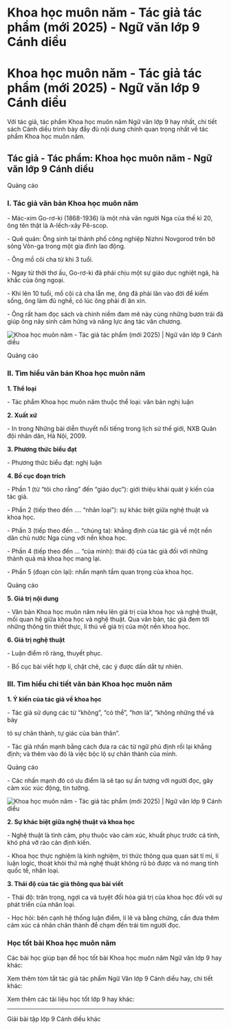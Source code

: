 # Khoa học muôn năm - Tác giả tác phẩm (mới 2025) - Ngữ văn lớp 9 Cánh diều

# Khoa học muôn năm - Tác giả tác phẩm (mới 2025) - Ngữ văn lớp 9 Cánh diều

Với tác giả, tác phẩm Khoa học muôn năm Ngữ văn lớp 9 hay nhất, chi tiết sách Cánh diều trình bày đầy đủ nội dung chính quan trọng nhất về tác phẩm Khoa học muôn năm.

## Tác giả - Tác phẩm: Khoa học muôn năm - Ngữ văn lớp 9 Cánh diều

Quảng cáo

### **I. Tác giả văn bản Khoa học muôn năm**

\- Mác-xim Go-rơ-ki (1868-1936) là một nhà văn người Nga của thế kỉ 20, ông tên thật là A-lếch-xây Pê-scop. 

\- Quê quán: Ông sinh tại thành phố công nghiệp Nizhni Novgorod trên bờ sông Vôn-ga trong một gia đình lao động. 

\- Ông mồ côi cha từ khi 3 tuổi. 

\- Ngay từ thời thơ ấu, Go-rơ-ki đã phải chịu một sự giáo dục nghiệt ngã, hà khắc của ông ngoại. 

\- Khi lên 10 tuổi, mồ côi cả cha lẫn mẹ, ông đã phải lăn vào đời để kiếm sống, ông làm đủ nghề, có lúc ông phải đi ăn xin. 

\- Ông rất ham đọc sách và chính niềm đam mê này cùng những bươn trải đã giúp ông nảy sinh cảm hứng và năng lực áng tác văn chương. 

![Khoa học muôn năm - Tác giả tác phẩm \(mới 2025\) | Ngữ văn lớp 9 Cánh diều](https://vietjack.com/soan-van-lop-9-cd/images/tac-gia-tac-pham-khoa-hoc-muon-nam.PNG)

Quảng cáo

### **II. Tìm hiểu văn bản Khoa học muôn năm**

**1\. Thể loại**

\- Tác phẩm Khoa học muôn năm thuộc thể loại: văn bản nghị luận

**2\. Xuất xứ**

\- In trong Những bài diễn thuyết nổi tiếng trong lịch sử thế giới, NXB Quân đội nhân dân, Hà Nội, 2009.

**3\. Phương thức biểu đạt**

\- Phương thức biểu đạt: nghị luận

**4\. Bố cục đoạn trích**

\- Phần 1 (từ “tôi cho rằng” đến “giáo dục”): giới thiệu khái quát ý kiến của tác giả.

\- Phần 2 (tiếp theo đến …. “nhân loại”): sự khác biệt giữa nghệ thuật và khoa học.

\- Phần 3 (tiếp theo đến … “chúng ta): khẳng định của tác giả về một nền dân chủ nước Nga cùng với nền khoa học.

\- Phần 4 (tiếp theo đến … “của mình): thái độ của tác giả đối với những thành quả mà khoa học mang lại.

\- Phần 5 (đoạn còn lại): nhấn mạnh tầm quan trọng của khoa học.

Quảng cáo

**5\. Giá trị nội dung**

\- Văn bản Khoa học muôn năm nêu lên giá trị của khoa học và nghệ thuật, mối quan hệ giữa khoa học và nghệ thuật. Qua văn bản, tác giả đem tới những thông tin thiết thực, lí thú về giá trị của một nền khoa học.

**6\. Giá trị nghệ thuật**

\- Luận điểm rõ ràng, thuyết phục. 

\- Bố cục bài viết hợp lí, chặt chẽ, các ý được dấn dắt tự nhiên. 

### **III. Tìm hiểu chi tiết văn bản Khoa học muôn năm**

**1\. Ý kiến của tác giả về khoa học**

\- Tác giả sử dụng các từ “không”, “có thể”, “hơn là”, “không những thế và bày

tỏ sự chân thành, tự giác của bản thân”.

\- Tác giả nhấn mạnh bằng cách đưa ra các từ ngữ phủ định rồi lại khẳng định; và thêm vào đó là việc bộc lộ sự chân thành của mình.

Quảng cáo

\- Các nhấn mạnh đó có ưu điểm là sẽ tạo sự ấn tượng với người đọc, gây cảm xúc xúc động, tin tưởng.

![Khoa học muôn năm - Tác giả tác phẩm \(mới 2025\) | Ngữ văn lớp 9 Cánh diều](https://vietjack.com/soan-van-lop-9-cd/images/tac-gia-tac-pham-khoa-hoc-muon-nam-1.PNG)

**2\. Sự khác biệt giữa nghệ thuật và khoa học**

\- Nghệ thuật là tình cảm, phụ thuộc vào cảm xúc, khuất phục trước cá tính, khó phá vỡ rào cản định kiến.

\- Khoa học thực nghiệm là kinh nghiệm, tri thức thông qua quan sát tỉ mỉ, lí luận logic, thoát khỏi thứ mà nghệ thuật không rũ bỏ được và nó mang tính quốc tế, nhân loại.

**3\. Thái độ của tác giả thông qua bài viết**

\- Thái độ: trân trọng, ngợi ca và tuyệt đối hóa giá trị của khoa học đối với sự phát triển của nhân loại.

\- Học hỏi: bên cạnh hệ thống luận điểm, lí lẽ và bằng chứng, cần đưa thêm cảm xúc cá nhân chân thành để chạm đến trái tim người đọc.

### **Học tốt bài Khoa học muôn năm**

Các bài học giúp bạn để học tốt bài Khoa học muôn năm Ngữ văn lớp 9 hay khác:

Xem thêm tóm tắt tác giả tác phẩm Ngữ Văn lớp 9 Cánh diều hay, chi tiết khác:

Xem thêm các tài liệu học tốt lớp 9 hay khác:

* * *

Giải bài tập lớp 9 Cánh diều khác
